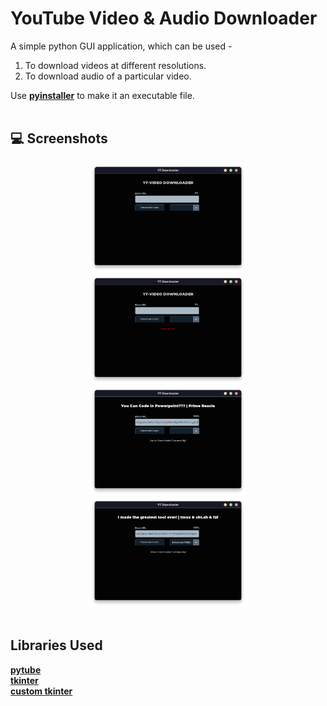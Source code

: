 # YouTube Video & Audio Downloader

A simple python GUI application, which can be used - <br>
1. To download videos at different resolutions.<br>
2. To download audio of a particular video. <br> 

Use [**pyinstaller**](https://pypi.org/project/pyinstaller/) to make it an executable file. <br> <br>

## 💻 Screenshots
<div align="center">
<div>
<img src="screenshots/app.png" width="50%" />
<img src="screenshots/app1.png" width="50%" />
<img src="screenshots/app2.png" width="50%" />
<img src="screenshots/app3.png" width="50%" />
</div>
</div>

<br>

## Libraries Used
[**pytube**](https://github.com/pytube/pytube) <br>
[**tkinter**](https://docs.python.org/3/library/tkinter.html) <br>
[**custom tkinter**](https://github.com/TomSchimansky/CustomTkinter) <br>
